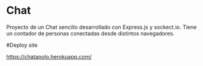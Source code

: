 # Chat
Proyecto de un Chat sencillo desarrollado con Express.js y sockect.io. Tiene un contador de personas conectadas desde distintos navegadores.

#Deploy site

https://chatapolo.herokuapp.com/
